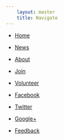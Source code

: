 ```yaml
---
    layout: master
    title: Navigate
---
```



- [Home][]

- [News][]

- [About][]

- [Join][]

- [Volunteer][]

- [<i class="icon-facebook"> </i> Facebook][1]

- [<i class="icon-twitter"> </i> Twitter][2]

- [<i class="icon-google-plus-sign"> </i> Google+][3]

- [<i class="icon-envelope-alt"> </i> Feedback][4]

[Home]:      /
[News]:      http://news.rlcga.org
[About]:     /about
[Join]:      /join
[Volunteer]: /volunteer
[Donate]:    /donate
[1]:  https://facebook.com/GeorgiaRLC
[2]:   https://twitter.com/GeorgiaRLC
[3]:   https://plus.google.com/101613640881883000309
[4]:  http://help.rlcga.org
